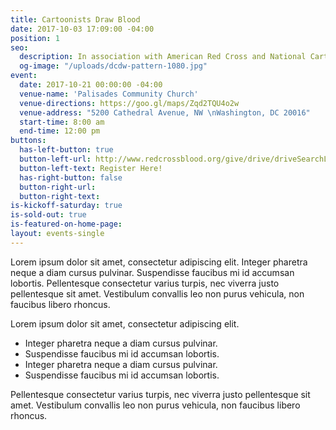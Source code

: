 ```yaml
---
title: Cartoonists Draw Blood
date: 2017-10-03 17:09:00 -04:00
position: 1
seo:
  description: In association with American Red Cross and National Cartoonists Society, Washington, DC area cartoonists have clotted together to help keep the local blood banks well-stocked. All blood donors receive a complimentary cartoon sketch by a Washington, DC area cartoonist.
  og-image: "/uploads/dcdw-pattern-1080.jpg"
event:
  date: 2017-10-21 00:00:00 -04:00
  venue-name: 'Palisades Community Church'
  venue-directions: https://goo.gl/maps/Zqd2TQU4o2w
  venue-address: "5200 Cathedral Avenue, NW \nWashington, DC 20016"
  start-time: 8:00 am
  end-time: 12:00 pm
buttons:
  has-left-button: true
  button-left-url: http://www.redcrossblood.org/give/drive/driveSearchList.jsp?zipSponsor=PALISADES&sd=100317&ed=010118&zipFormat=false&_requestid=43648#
  button-left-text: Register Here!
  has-right-button: false
  button-right-url:
  button-right-text:
is-kickoff-saturday: true
is-sold-out: true
is-featured-on-home-page:
layout: events-single
---
```


Lorem ipsum dolor sit amet, consectetur adipiscing elit. Integer pharetra neque a diam cursus pulvinar. Suspendisse faucibus mi id accumsan lobortis. Pellentesque consectetur varius turpis, nec viverra justo pellentesque sit amet. Vestibulum convallis leo non purus vehicula, non faucibus libero rhoncus.

Lorem ipsum dolor sit amet, consectetur adipiscing elit.

* Integer pharetra neque a diam cursus pulvinar.
* Suspendisse faucibus mi id accumsan lobortis.
* Integer pharetra neque a diam cursus pulvinar.
* Suspendisse faucibus mi id accumsan lobortis.

Pellentesque consectetur varius turpis, nec viverra justo pellentesque sit amet. Vestibulum convallis leo non purus vehicula, non faucibus libero rhoncus.